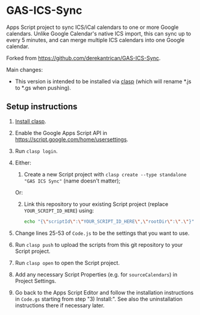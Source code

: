 # GAS-ICS-Sync

Apps Script project to sync ICS/iCal calendars to one or more Google calendars. Unlike Google Calendar's native ICS import, this can sync up to every 5 minutes, and can merge multiple ICS calendars into one Google calendar.

Forked from https://github.com/derekantrican/GAS-ICS-Sync.

Main changes:
-   This version is intended to be installed via [clasp](https://github.com/google/clasp) (which will rename *.js to *.gs when pushing).

## Setup instructions

1.  [Install clasp](https://github.com/google/clasp#install).
2.  Enable the Google Apps Script API in https://script.google.com/home/usersettings.
3.  Run `clasp login`.
4.  Either:

    1)  Create a new Script project with `clasp create --type standalone "GAS ICS Sync"` (name doesn't matter);

    Or:

    2)  Link this repository to your existing Script project (replace `YOUR_SCRIPT_ID_HERE`) using:
        ```sh
        echo "{\"scriptId\":\"YOUR_SCRIPT_ID_HERE\",\"rootDir\":\".\"}" > .clasp.json
        ```
5.  Change lines 25-53 of `Code.js` to be the settings that you want to use.
6.  Run `clasp push` to upload the scripts from this git repository to your Script project.
7.  Run `clasp open` to open the Script project.
8.  Add any necessary Script Properties (e.g. for `sourceCalendars`) in Project Settings.
9.  Go back to the Apps Script Editor and follow the installation instructions in `Code.gs` starting from step "3) Install:". See also the uninstallation instructions there if necessary later.
